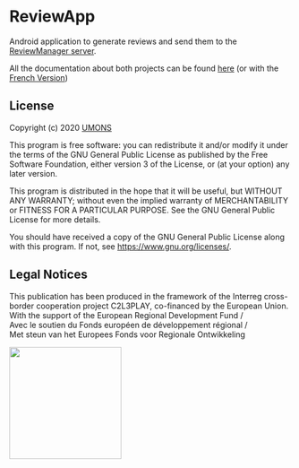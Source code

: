 # ReviewApp
Android application to generate reviews and send them to the [ReviewManager server](https://github.com/numediart/ReviewManager).

All the documentation about both projects can be found [here](<User Manual.pdf>) (or with the [French Version](<Manuel Utilisateur.pdf>))

## License
Copyright (c) 2020 [UMONS](https://web.umons.ac.be/en/)
 
This program is free software: you can redistribute it and/or modify
it under the terms of the GNU General Public License as published by
the Free Software Foundation, either version 3 of the License, or
(at your option) any later version.

This program is distributed in the hope that it will be useful,
but WITHOUT ANY WARRANTY; without even the implied warranty of
MERCHANTABILITY or FITNESS FOR A PARTICULAR PURPOSE.  See the
GNU General Public License for more details.

You should have received a copy of the GNU General Public License
along with this program.  If not, see <https://www.gnu.org/licenses/>.

## Legal Notices
This publication has been produced in the framework of the Interreg cross-border cooperation project C2L3PLAY, co-financed by the European Union.  
With the support of the European Regional Development Fund /  
Avec le soutien du Fonds européen de développement régional /  
Met steun van het Europees Fonds voor Regionale Ontwikkeling

<img src="https://crossborderlivinglabs.eu/wp-content/uploads/2018/02/LogoProjets_GoToS3_C2L3PLAY.png" width="200px"/>
